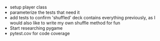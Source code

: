 - setup player class
- parameterize the tests that need it
- add tests to confirm 'shuffled' deck contains everything previously, as I would also like to 
    write my own shuffle method for fun
- Start researching pygame 
- pytest.cov for code coverage